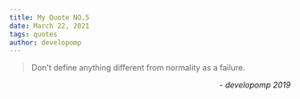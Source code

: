 ```yaml
---
title: My Quote NO.5
date: March 22, 2021
tags: quotes
author: developomp
---
```


> Don't define anything different from normality as a failure.

<div style="text-align: right"> <i>- developomp 2019</i> </div>
